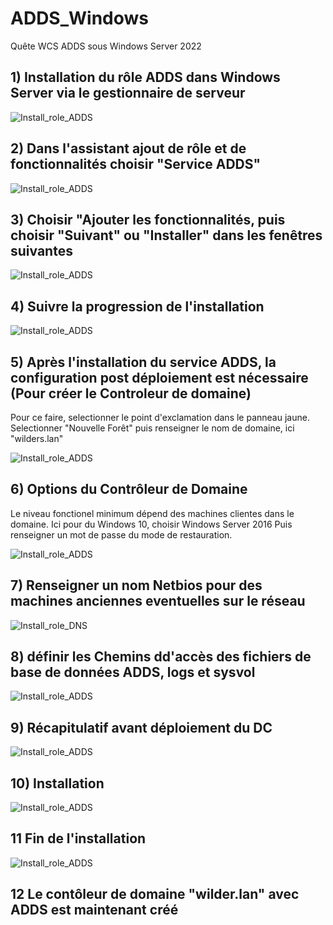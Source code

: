 # ADDS_Windows
Quête WCS ADDS sous Windows Server 2022

## 1) Installation du rôle ADDS dans Windows Server via le gestionnaire de serveur

![Install_role_ADDS](https://github.com/Hebus79/ADDS_Windows/blob/main/images/1-Gestionnaire_de_serveur.png)



## 2) Dans l'assistant ajout de rôle et de fonctionnalités choisir "Service ADDS"

![Install_role_ADDS](https://github.com/Hebus79/ADDS_Windows/blob/main/images/2-Assistant_ajout_de_role_et_de_fonctionnalites-ADDS.png)


## 3) Choisir "Ajouter les fonctionnalités, puis choisir "Suivant" ou "Installer" dans les fenêtres suivantes

![Install_role_ADDS](https://github.com/Hebus79/ADDS_Windows/blob/main/images/3-Assistant_ajout_de_role_et_de_fonctionnalites-ADDS.png)


## 4) Suivre la progression de l'installation


![Install_role_ADDS](https://github.com/Hebus79/ADDS_Windows/blob/main/images/4-Progression_installation.png)


## 5) Après l'installation du service ADDS, la configuration post déploiement est nécessaire (Pour créer le Controleur de domaine)
Pour ce faire, selectionner le point d'exclamation dans le panneau jaune.
Selectionner "Nouvelle Forêt" puis renseigner le nom de domaine, ici "wilders.lan"

![Install_role_ADDS](https://github.com/Hebus79/ADDS_Windows/blob/main/images/5-Configuration_post_deploiement.png)


## 6) Options du Contrôleur de Domaine
Le niveau fonctionel minimum dépend des machines clientes dans le domaine. Ici pour du Windows 10, choisir Windows Server 2016
Puis renseigner un mot de passe du mode de restauration.

![Install_role_ADDS](https://github.com/Hebus79/ADDS_Windows/blob/main/images/6-options_du_controleur_de_domaine.png)


## 7) Renseigner un nom Netbios pour des machines anciennes eventuelles sur le réseau

![Install_role_DNS](https://github.com/Hebus79/ADDS_Windows/blob/main/images/7-Nom_Netbios.png)

## 8) définir les Chemins dd'accès des fichiers de base de données ADDS, logs et sysvol

![Install_role_ADDS](https://github.com/Hebus79/ADDS_Windows/blob/main/images/8-Chemins_acces.png)


## 9) Récapitulatif avant déploiement du DC

![Install_role_ADDS](https://github.com/Hebus79/ADDS_Windows/blob/main/images/8-Recapitulatif.png)


## 10) Installation

![Install_role_ADDS](https://github.com/Hebus79/ADDS_Windows/blob/main/images/9-Installation.png)


## 11 Fin de l'installation

![Install_role_ADDS](https://github.com/Hebus79/ADDS_Windows/blob/main/images/10-Fin_installation.png)



## 12 Le contôleur de domaine "wilder.lan" avec ADDS est maintenant créé

